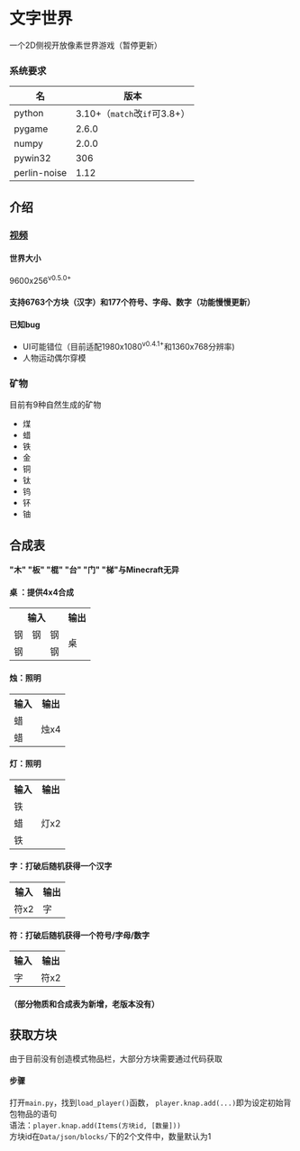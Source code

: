 # 文字世界

一个2D侧视开放像素世界游戏（暂停更新）

### 系统要求

| 名            | 版本                       |
|--------------|--------------------------|
| python       | 3.10+（`match`改`if`可3.8+） |
| pygame       | 2.6.0                    |
| numpy        | 2.0.0                    |
| pywin32      | 306                      |
| perlin-noise | 1.12                     |

## 介绍

### [视频](https://pd.qq.com/s/vn04ibrh)

#### 世界大小
9600x256<sup>v0.5.0+</sup>

#### 支持6763个方块（汉字）和177个符号、字母、数字（功能慢慢更新）

#### 已知bug
- UI可能错位（目前适配1980x1080<sup>v0.4.1+</sup>和1360x768分辨率)
- 人物运动偶尔穿模

### 矿物
目前有9种自然生成的矿物
- 煤
- 蜡
- 铁
- 金
- 铜
- 钛
- 钨
- 钚
- 铀

## 合成表

#### "木" "板" "棍" "台" "门" "梯"与Minecraft无异

#### 桌 ：提供4x4合成

<table>   
  <tr>  
    <th colspan="3">输入</th>  
    <th>输出</th>  
  </tr>
    <tr>
      <td>钢</td>  
      <td>钢</td> 
      <td>钢</td>
      <td rowspan="2">桌</td>
    </tr>  
    <tr> 
      <td>钢</td>  
      <td> </td>  
      <td>钢</td>
  </tr> 
</table> 

#### 烛：照明

<table>   
  <tr>  
    <th>输入</th>  
    <th>输出</th>  
  </tr>
    <tr>
      <td>蜡</td>
      <td rowspan="2">烛x4</td> 
    </tr>  
    <tr> 
      <td>蜡</td>
    </tr>
</table> 

#### 灯：照明

<table>   
  <tr>  
    <th>输入</th>  
    <th>输出</th>  
  </tr>
    <tr>
      <td>铁</td>
      <td rowspan="3">灯x2</td> 
    </tr>  
    <tr> 
      <td>蜡</td>
    </tr>
    <tr>
      <td>铁</td>
    </tr>
</table> 

#### 字：打破后随机获得一个汉字

<table>   
  <tr>  
    <th>输入</th>  
    <th>输出</th>  
  </tr>
    <tr>
      <td>符x2</td>
      <td>字</td>
    </tr>
</table> 

#### 符：打破后随机获得一个符号/字母/数字

<table>   
  <tr>  
    <th>输入</th>  
    <th>输出</th>  
  </tr>
    <tr>
      <td>字</td>
      <td>符x2</td>
    </tr>
</table> 

#### （部分物质和合成表为新增，老版本没有）

## 获取方块

由于目前没有创造模式物品栏，大部分方块需要通过代码获取

#### 步骤

打开`main.py`，找到`load_player()`函数，
`player.knap.add(...)`即为设定初始背包物品的语句  
语法：`player.knap.add(Items(方块id, [数量]))`  
方块id在`Data/json/blocks/`下的2个文件中，数量默认为1
